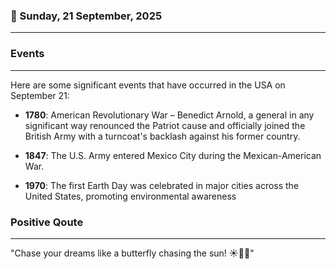 ### 📅 Sunday, 21 September, 2025
------
### Events
------
Here are some significant events that have occurred in the USA on September 21:

- **1780**: American Revolutionary War – Benedict Arnold, a general in any significant way renounced the Patriot cause and officially joined the British Army with a turncoat's backlash against his former country.

- **1847**: The U.S. Army entered Mexico City during the Mexican-American War.

- **1970**: The first Earth Day was celebrated in major cities across the United States, promoting environmental awareness
### Positive Qoute
------
"Chase your dreams like a butterfly chasing the sun! ☀️🦋✨"
